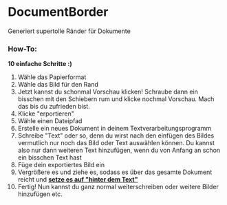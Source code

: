 # DocumentBorder

Generiert supertolle Ränder für Dokumente

### How-To:

**10 einfache Schritte :)**

1. Wähle das Papierformat
2. Wähle das Bild für den Rand
3. Jetzt kannst du schonmal Vorschau klicken! Schraube dann ein bisschen mit den Schiebern rum und klicke nochmal Vorschau. Mach das bis du zufrieden bist.
4. Klicke "erportieren"
5. Wähle einen Dateipfad
6. Erstelle ein neues Dokument in deinem Textverarbeitungsprogramm
7. Schreibe "Text" oder so, denn du wirst nach den einfügen des Bildes vermutlich nur noch das Bild oder Text auswählen können. Du kannst also nur dann weiteren Text hinzufügen, wenn du von Anfang an schon ein bisschen Text hast
8. Füge dein exportiertes Bild ein
9. Vergrößere es und ziehe es, sodass es über das gesamte Dokument reicht und <ins>**setze es auf "hinter dem Text"**</ins>
10. Fertig! Nun kannst du ganz normal weiterschreiben oder weitere Bilder hinzufügen etc.
